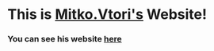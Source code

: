 # This is <a href="https://github.com/MitkoVtori">Mitko.Vtori's</a> Website!
### You can see his website <a href="https://github.com/MitkoVtori/Mitko.Vtori-World">here</a>
